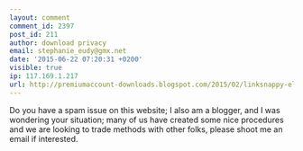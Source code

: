 ```yaml
---
layout: comment
comment_id: 2397
post_id: 211
author: download privacy
email: stephanie_eudy@gmx.net
date: '2015-06-22 07:20:31 +0200'
visible: true
ip: 117.169.1.217
url: http://premiumaccount-downloads.blogspot.com/2015/02/linksnappy-elite-multihoster.html
---
```

Do you have a spam issue on this website; I also am a blogger, 
and I was wondering your situation; many of 
us have created some nice procedures and we are looking to trade methods with other folks, please shoot 
me an email if interested.
